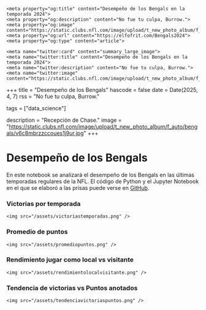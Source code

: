 ~~~
<meta property="og:title" content="Desempeño de los Bengals en la temporada 2024">
<meta property="og:description" content="No fue tu culpa, Burrow.">
<meta property="og:image" content="https://static.clubs.nfl.com/image/upload/t_new_photo_album/f_auto/bengals/v6c8mbrzzccoues1j9ur.jpg">
<meta property="og:url" content="https://elfofrit.com/Bengals2024">
<meta property="og:type" content="article">

<meta name="twitter:card" content="summary_large_image">
<meta name="twitter:title" content="Desempeño de los Bengals en la temporada 2024">
<meta name="twitter:description" content="No fue tu culpa, Burrow.">
<meta name="twitter:image" content="https://static.clubs.nfl.com/image/upload/t_new_photo_album/f_auto/bengals/v6c8mbrzzccoues1j9ur.jpg">
~~~

+++
title = "Desempeño de los Bengals"
hascode = false
date = Date(2025, 4, 7)
rss = "No fue tu culpa, Burrow."

tags = ["data_science"]

description = "Recepción de Chase."
image = "https://static.clubs.nfl.com/image/upload/t_new_photo_album/f_auto/bengals/v6c8mbrzzccoues1j9ur.jpg"
+++

# Desempeño de los Bengals

En este notebook se analizará el desempeño de los Bengals en las últimas temporadas regulares de la NFL. El código de Python y el Jupyter Notebook en el que se elaboró a las prisas puede verse en [GitHub](https://github.com/elfofrit/bengals/blob/fce373e137829f959418a8d4b3b117473ac0fcbb/Bengals.ipynb).

### Victorias por temporada

~~~
<img src="/assets/victoriastemporadas.png" />
~~~

### Promedio de puntos

~~~
<img src="/assets/promediopuntos.png" />
~~~

### Rendimiento jugar como local vs visitante

~~~
<img src="/assets/rendimientolocalvisitante.png" />
~~~

### Tendencia de victorias vs Puntos anotados

~~~
<img src="/assets/tendenciavictoriaspuntos.png" />
~~~